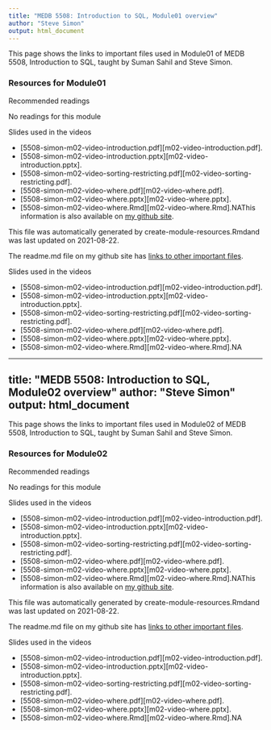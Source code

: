 ```yaml
---
title: "MEDB 5508: Introduction to SQL, Module01 overview"
author: "Steve Simon"
output: html_document
---
```


<!--This file was first created on 2021-07-28.-->

This page shows the links to important files used in Module01 of MEDB 5508, Introduction to SQL, taught by Suman Sahil and Steve Simon. 

### Resources for Module01

Recommended readings


No readings for this module
<!--resources-slides-1-->


 Slides used in the videos

+ [5508-simon-m02-video-introduction.pdf][m02-video-introduction.pdf].
+ [5508-simon-m02-video-introduction.pptx][m02-video-introduction.pptx].
+ [5508-simon-m02-video-sorting-restricting.pdf][m02-video-sorting-restricting.pdf].
+ [5508-simon-m02-video-where.pdf][m02-video-where.pdf].
+ [5508-simon-m02-video-where.pptx][m02-video-where.pptx].
+ [5508-simon-m02-video-where.Rmd][m02-video-where.Rmd].NAThis information is also available on [my github site][thisf].

This file was automatically generated by create-module-resources.Rmdand was last updated on 2021-08-22.

The readme.md file on my github site has [links to other important files][mygit].

<!---my git--->
[thisf]: https://github.com/pmean/introduction-to-sql/blob/master/modules/5508-02-resources.md
[mygit]: https://github.com/pmean/introduction-to-sql/blob/master/README.mdNA
<!--links--><!--resources-slides-1-->


 Slides used in the videos

+ [5508-simon-m02-video-introduction.pdf][m02-video-introduction.pdf].
+ [5508-simon-m02-video-introduction.pptx][m02-video-introduction.pptx].
+ [5508-simon-m02-video-sorting-restricting.pdf][m02-video-sorting-restricting.pdf].
+ [5508-simon-m02-video-where.pdf][m02-video-where.pdf].
+ [5508-simon-m02-video-where.pptx][m02-video-where.pptx].
+ [5508-simon-m02-video-where.Rmd][m02-video-where.Rmd].NA
---
title: "MEDB 5508: Introduction to SQL, Module02 overview"
author: "Steve Simon"
output: html_document
---

<!--This file was first created on 2021-07-28.-->

This page shows the links to important files used in Module02 of MEDB 5508, Introduction to SQL, taught by Suman Sahil and Steve Simon. 

### Resources for Module02

Recommended readings


No readings for this module
<!--resources-slides-1-->


 Slides used in the videos

+ [5508-simon-m02-video-introduction.pdf][m02-video-introduction.pdf].
+ [5508-simon-m02-video-introduction.pptx][m02-video-introduction.pptx].
+ [5508-simon-m02-video-sorting-restricting.pdf][m02-video-sorting-restricting.pdf].
+ [5508-simon-m02-video-where.pdf][m02-video-where.pdf].
+ [5508-simon-m02-video-where.pptx][m02-video-where.pptx].
+ [5508-simon-m02-video-where.Rmd][m02-video-where.Rmd].NAThis information is also available on [my github site][thisf].

This file was automatically generated by create-module-resources.Rmdand was last updated on 2021-08-22.

The readme.md file on my github site has [links to other important files][mygit].

<!---my git--->
[thisf]: https://github.com/pmean/introduction-to-sql/blob/master/modules/5508-02-resources.md
[mygit]: https://github.com/pmean/introduction-to-sql/blob/master/README.mdNA
<!--links--><!--resources-slides-1-->


 Slides used in the videos

+ [5508-simon-m02-video-introduction.pdf][m02-video-introduction.pdf].
+ [5508-simon-m02-video-introduction.pptx][m02-video-introduction.pptx].
+ [5508-simon-m02-video-sorting-restricting.pdf][m02-video-sorting-restricting.pdf].
+ [5508-simon-m02-video-where.pdf][m02-video-where.pdf].
+ [5508-simon-m02-video-where.pptx][m02-video-where.pptx].
+ [5508-simon-m02-video-where.Rmd][m02-video-where.Rmd].NA
